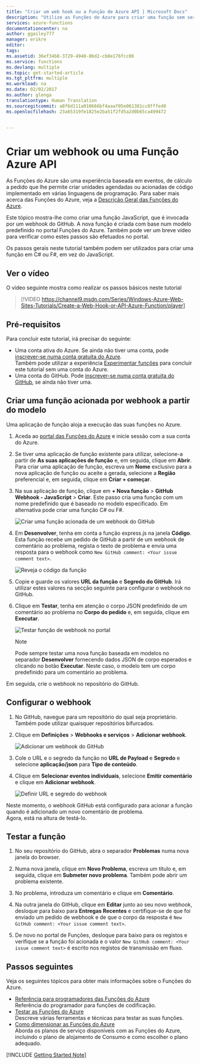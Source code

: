 ```yaml
---
title: "Criar um web hook ou a Função de Azure API | Microsoft Docs"
description: "Utilize as Funções do Azure para criar uma função sem servidores que é invocada por uma chamada WebHook ou API."
services: azure-functions
documentationcenter: na
author: ggailey777
manager: erikre
editor: 
tags: 
ms.assetid: 36ef34b8-3729-4940-86d2-cb8e176fcc06
ms.service: functions
ms.devlang: multiple
ms.topic: get-started-article
ms.tgt_pltfrm: multiple
ms.workload: na
ms.date: 02/02/2017
ms.author: glenga
translationtype: Human Translation
ms.sourcegitcommit: a8f6d111a010666bf4aaaf05e061381cc8fffed0
ms.openlocfilehash: 23a65319fe1825e2ba51f2fd5a2d0b65ca499472


---
```

# <a name="create-a-webhook-or-api-azure-function"></a>Criar um webhook ou uma Função Azure API
As Funções do Azure são uma experiência baseada em eventos, de cálculo a pedido que lhe permite criar unidades agendadas ou acionadas de código implementado em várias linguagens de programação. Para saber mais acerca das Funções do Azure, veja a [Descrição Geral das Funções do Azure](functions-overview.md).

Este tópico mostra-lhe como criar uma função JavaScript, que é invocada por um webhook do GitHub. A nova função é criada com base num modelo predefinido no portal Funções do Azure. Também pode ver um breve vídeo para verificar como estes passos são efetuados no portal.

Os passos gerais neste tutorial também podem ser utilizados para criar uma função em C# ou F#, em vez do JavaScript. 

## <a name="watch-the-video"></a>Ver o vídeo
O vídeo seguinte mostra como realizar os passos básicos neste tutorial 

>[!VIDEO https://channel9.msdn.com/Series/Windows-Azure-Web-Sites-Tutorials/Create-a-Web-Hook-or-API-Azure-Function/player]
>
>

## <a name="prerequisites"></a>Pré-requisitos

Para concluir este tutorial, irá precisar do seguinte:

+ Uma conta ativa do Azure. Se ainda não tiver uma conta, pode [inscrever-se numa conta gratuita do Azure](https://azure.microsoft.com/free/).  
 Também pode utilizar a experiência [Experimentar funções](https://functions.azure.com/try) para concluir este tutorial sem uma conta do Azure.
+ Uma conta do GitHub. Pode [inscrever-se numa conta gratuita do GitHub](https://github.com/join), se ainda não tiver uma. 

## <a name="create-a-webhook-triggered-function-from-the-template"></a>Criar uma função acionada por webhook a partir do modelo
Uma aplicação de função aloja a execução das suas funções no Azure. 

1. Aceda ao [portal das Funções do Azure](https://functions.azure.com/signin) e inicie sessão com a sua conta do Azure.

2. Se tiver uma aplicação de função existente para utilizar, selecione-a partir de **As suas aplicações de função** e, em seguida, clique em **Abrir**. Para criar uma aplicação de função, escreva um **Nome** exclusivo para a nova aplicação de função ou aceite a gerada, selecione a **Região** preferencial e, em seguida, clique em **Criar + começar**. 

3. Na sua aplicação de função, clique em **+ Nova função** > **GitHub Webhook - JavaScript** > **Criar**. Este passo cria uma função com um nome predefinido que é baseado no modelo especificado. Em alternativa pode criar uma função C# ou F#.
   
    ![Criar uma função acionada de um webhook do GitHub](./media/functions-create-a-web-hook-or-api-function/functions-create-new-github-webhook.png) 

4. Em **Desenvolver**, tenha em conta a função express.js na janela **Código**. Esta função recebe um pedido de GitHub a partir de um webhook de comentário ao problema, regista o texto de problema e envia uma resposta para o webhook como `New GitHub comment: <Your issue comment text>`.

    ![Reveja o código da função](./media/functions-create-a-web-hook-or-api-function/functions-new-webhook-in-portal.png) 

1. Copie e guarde os valores **URL da função** e **Segredo do GitHub**. Irá utilizar estes valores na secção seguinte para configurar o webhook no GitHub. 

2. Clique em **Testar**, tenha em atenção o corpo JSON predefinido de um comentário ao problema no **Corpo do pedido** e, em seguida, clique em **Executar**. 

    ![Testar função de webhook no portal](./media/functions-create-a-web-hook-or-api-function/functions-test-webhook-in-portal.png)
   
    > [!NOTE]
    > Pode sempre testar uma nova função baseada em modelos no separador **Desenvolver** fornecendo dados JSON de corpo esperados e clicando no botão **Executar**. Neste caso, o modelo tem um corpo predefinido para um comentário ao problema. 

Em seguida, crie o webhook no repositório do GitHub.

## <a name="configure-the-webhook"></a>Configurar o webhook
1. No GitHub, navegue para um repositório do qual seja proprietário. Também pode utilizar quaisquer repositórios bifurcados.
 
2. Clique em **Definições** > **Webhooks e serviços** > **Adicionar webhook**.
   
    ![Adicionar um webhook do GitHub](./media/functions-create-a-web-hook-or-api-function/functions-create-new-github-webhook-2.png)   

3. Cole o URL e o segredo da função no **URL de Payload** e **Segredo** e selecione **aplicação/json** para **Tipo de conteúdo**.

4. Clique em **Selecionar eventos individuais**, selecione **Emitir comentário** e clique em **Adicionar webhook**.
   
    ![Definir URL e segredo do webhook](./media/functions-create-a-web-hook-or-api-function/functions-create-new-github-webhook-3.png) 

Neste momento, o webhook GitHub está configurado para acionar a função quando é adicionado um novo comentário de problema.  
Agora, está na altura de testá-lo.

## <a name="test-the-function"></a>Testar a função
1. No seu repositório do GitHub, abra o separador **Problemas** numa nova janela do browser.

2. Numa nova janela, clique em **Novo Problema**, escreva um título e, em seguida, clique em **Submeter novo problema**. Também pode abrir um problema existente.

2. No problema, introduza um comentário e clique em **Comentário**. 

3. Na outra janela do GitHub, clique em **Editar** junto ao seu novo webhook, desloque para baixo para **Entregas Recentes** e certifique-se de que foi enviado um pedido de webhook e de que o corpo da resposta é `New GitHub comment: <Your issue comment text>`.

3. De novo no portal de Funções, desloque para baixo para os registos e verifique se a função foi acionada e o valor `New GitHub comment: <Your issue comment text>` é escrito nos registos de transmissão em fluxo.

## <a name="next-steps"></a>Passos seguintes
Veja os seguintes tópicos para obter mais informações sobre o Funções do Azure.

* [Referência para programadores das Funções do Azure](functions-reference.md)  
  Referência do programador para funções de codificação.
* [Testar as Funções do Azure](functions-test-a-function.md)  
  Descreve várias ferramentas e técnicas para testar as suas funções.
* [Como dimensionar as Funções do Azure](functions-scale.md)  
  Aborda os planos de serviço disponíveis com as Funções do Azure, incluindo o plano de alojamento de Consumo e como escolher o plano adequado.  

[!INCLUDE [Getting Started Note](../../includes/functions-get-help.md)]




<!--HONumber=Feb17_HO1-->


